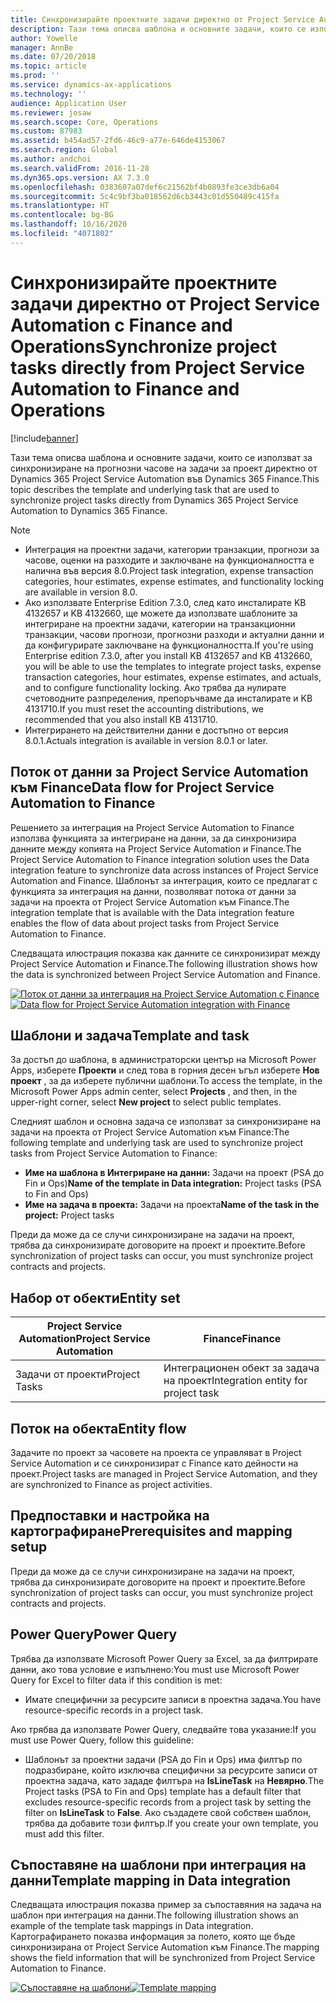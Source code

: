 ```yaml
---
title: Синхронизирайте проектните задачи директно от Project Service Automation с Finance and Operations
description: Тази тема описва шаблона и основните задачи, които се използват за синхронизиране на прогнозни часове на задачи за проект директно от Microsoft Dynamics 365 Project Service Automation във Dynamics 365 Finance.
author: Yowelle
manager: AnnBe
ms.date: 07/20/2018
ms.topic: article
ms.prod: ''
ms.service: dynamics-ax-applications
ms.technology: ''
audience: Application User
ms.reviewer: josaw
ms.search.scope: Core, Operations
ms.custom: 87983
ms.assetid: b454ad57-2fd6-46c9-a77e-646de4153067
ms.search.region: Global
ms.author: andchoi
ms.search.validFrom: 2016-11-28
ms.dyn365.ops.version: AX 7.3.0
ms.openlocfilehash: 0383607a07def6c21562bf4b0893fe3ce3db6a04
ms.sourcegitcommit: 5c4c9bf3ba018562d6cb3443c01d550489c415fa
ms.translationtype: HT
ms.contentlocale: bg-BG
ms.lasthandoff: 10/16/2020
ms.locfileid: "4071802"
---
```

# <a name="synchronize-project-tasks-directly-from-project-service-automation-to-finance-and-operations"></a><span data-ttu-id="92b38-103">Синхронизирайте проектните задачи директно от Project Service Automation с Finance and Operations</span><span class="sxs-lookup"><span data-stu-id="92b38-103">Synchronize project tasks directly from Project Service Automation to Finance and Operations</span></span>

[!include[banner](../includes/banner.md)]

<span data-ttu-id="92b38-104">Тази тема описва шаблона и основните задачи, които се използват за синхронизиране на прогнозни часове на задачи за проект директно от Dynamics 365 Project Service Automation във Dynamics 365 Finance.</span><span class="sxs-lookup"><span data-stu-id="92b38-104">This topic describes the template and underlying task that are used to synchronize project tasks directly from Dynamics 365 Project Service Automation to Dynamics 365 Finance.</span></span>

> [!NOTE]
> - <span data-ttu-id="92b38-105">Интеграция на проектни задачи, категории транзакции, прогнози за часове, оценки на разходите и заключване на функционалността е налична във версия 8.0.</span><span class="sxs-lookup"><span data-stu-id="92b38-105">Project task integration, expense transaction categories, hour estimates, expense estimates, and functionality locking are available in version 8.0.</span></span>
> - <span data-ttu-id="92b38-106">Ако използвате Enterprise Edition 7.3.0, след като инсталирате KB 4132657 и KB 4132660, ще можете да използвате шаблоните за интегриране на проектни задачи, категории на транзакционни транзакции, часови прогнози, прогнозни разходи и актуални данни и да конфигурирате заключване на функционалността.</span><span class="sxs-lookup"><span data-stu-id="92b38-106">If you're using Enterprise edition 7.3.0, after you install KB 4132657 and KB 4132660, you will be able to use the templates to integrate project tasks, expense transaction categories, hour estimates, expense estimates, and actuals, and to configure functionality locking.</span></span> <span data-ttu-id="92b38-107">Ако трябва да нулирате счетоводните разпределения, препоръчваме да инсталирате и KB 4131710.</span><span class="sxs-lookup"><span data-stu-id="92b38-107">If you must reset the accounting distributions, we recommended that you also install KB 4131710.</span></span>
> - <span data-ttu-id="92b38-108">Интегрирането на действителни данни е достъпно от версия 8.0.1.</span><span class="sxs-lookup"><span data-stu-id="92b38-108">Actuals integration is available in version 8.0.1 or later.</span></span>

## <a name="data-flow-for-project-service-automation-to-finance"></a><span data-ttu-id="92b38-109">Поток от данни за Project Service Automation към Finance</span><span class="sxs-lookup"><span data-stu-id="92b38-109">Data flow for Project Service Automation to Finance</span></span>

<span data-ttu-id="92b38-110">Решението за интеграция на Project Service Automation to Finance използва функцията за интегриране на данни, за да синхронизира данните между копията на Project Service Automation и Finance.</span><span class="sxs-lookup"><span data-stu-id="92b38-110">The Project Service Automation to Finance integration solution uses the Data integration feature to synchronize data across instances of Project Service Automation and Finance.</span></span> <span data-ttu-id="92b38-111">Шаблонът за интеграция, които се предлагат с функцията за интеграция на данни, позволяват потока от данни за задачи на проекта от Project Service Automation към Finance.</span><span class="sxs-lookup"><span data-stu-id="92b38-111">The integration template that is available with the Data integration feature enables the flow of data about project tasks from Project Service Automation to Finance.</span></span>

<span data-ttu-id="92b38-112">Следващата илюстрация показва как данните се синхронизират между Project Service Automation и Finance.</span><span class="sxs-lookup"><span data-stu-id="92b38-112">The following illustration shows how the data is synchronized between Project Service Automation and Finance.</span></span>

<span data-ttu-id="92b38-113">[![Поток от данни за интеграция на Project Service Automation с Finance](./media/ProjectTasksFlow.png)](./media/ProjectTasksFlow.png)</span><span class="sxs-lookup"><span data-stu-id="92b38-113">[![Data flow for Project Service Automation integration with Finance](./media/ProjectTasksFlow.png)](./media/ProjectTasksFlow.png)</span></span>

## <a name="template-and-task"></a><span data-ttu-id="92b38-114">Шаблони и задача</span><span class="sxs-lookup"><span data-stu-id="92b38-114">Template and task</span></span>

<span data-ttu-id="92b38-115">За достъп до шаблона, в администраторски център на Microsoft Power Apps, изберете **Проекти** и след това в горния десен ъгъл изберете **Нов проект** , за да изберете публични шаблони.</span><span class="sxs-lookup"><span data-stu-id="92b38-115">To access the template, in the Microsoft Power Apps admin center, select **Projects** , and then, in the upper-right corner, select **New project** to select public templates.</span></span>

<span data-ttu-id="92b38-116">Следният шаблон и основна задача се използват за синхронизиране на задачи на проекта от Project Service Automation към Finance:</span><span class="sxs-lookup"><span data-stu-id="92b38-116">The following template and underlying task are used to synchronize project tasks from Project Service Automation to Finance:</span></span>

- <span data-ttu-id="92b38-117">**Име на шаблона в Интегриране на данни:** Задачи на проект (PSA до Fin и Ops)</span><span class="sxs-lookup"><span data-stu-id="92b38-117">**Name of the template in Data integration:** Project tasks (PSA to Fin and Ops)</span></span>
- <span data-ttu-id="92b38-118">**Име на задача в проекта:** Задачи на проекта</span><span class="sxs-lookup"><span data-stu-id="92b38-118">**Name of the task in the project:** Project tasks</span></span>

<span data-ttu-id="92b38-119">Преди да може да се случи синхронизиране на задачи на проект, трябва да синхронизирате договорите на проект и проектите.</span><span class="sxs-lookup"><span data-stu-id="92b38-119">Before synchronization of project tasks can occur, you must synchronize project contracts and projects.</span></span>

## <a name="entity-set"></a><span data-ttu-id="92b38-120">Набор от обекти</span><span class="sxs-lookup"><span data-stu-id="92b38-120">Entity set</span></span>

| <span data-ttu-id="92b38-121">Project Service Automation</span><span class="sxs-lookup"><span data-stu-id="92b38-121">Project Service Automation</span></span> | <span data-ttu-id="92b38-122">Finance</span><span class="sxs-lookup"><span data-stu-id="92b38-122">Finance</span></span>                             |
|----------------------------|-------------------------------------|
| <span data-ttu-id="92b38-123">Задачи от проекти</span><span class="sxs-lookup"><span data-stu-id="92b38-123">Project Tasks</span></span>              | <span data-ttu-id="92b38-124">Интеграционен обект за задача на проект</span><span class="sxs-lookup"><span data-stu-id="92b38-124">Integration entity for project task</span></span> |

## <a name="entity-flow"></a><span data-ttu-id="92b38-125">Поток на обекта</span><span class="sxs-lookup"><span data-stu-id="92b38-125">Entity flow</span></span>

<span data-ttu-id="92b38-126">Задачите по проект за часовете на проекта се управляват в Project Service Automation и се синхронизират с Finance като дейности на проект.</span><span class="sxs-lookup"><span data-stu-id="92b38-126">Project tasks are managed in Project Service Automation, and they are synchronized to Finance as project activities.</span></span>

## <a name="prerequisites-and-mapping-setup"></a><span data-ttu-id="92b38-127">Предпоставки и настройка на картографиране</span><span class="sxs-lookup"><span data-stu-id="92b38-127">Prerequisites and mapping setup</span></span>

<span data-ttu-id="92b38-128">Преди да може да се случи синхронизиране на задачи на проект, трябва да синхронизирате договорите на проект и проектите.</span><span class="sxs-lookup"><span data-stu-id="92b38-128">Before synchronization of project tasks can occur, you must synchronize project contracts and projects.</span></span>

## <a name="power-query"></a><span data-ttu-id="92b38-129">Power Query</span><span class="sxs-lookup"><span data-stu-id="92b38-129">Power Query</span></span>

<span data-ttu-id="92b38-130">Трябва да използвате Microsoft Power Query за Excel, за да филтрирате данни, ако това условие е изпълнено:</span><span class="sxs-lookup"><span data-stu-id="92b38-130">You must use Microsoft Power Query for Excel to filter data if this condition is met:</span></span>

- <span data-ttu-id="92b38-131">Имате специфични за ресурсите записи в проектна задача.</span><span class="sxs-lookup"><span data-stu-id="92b38-131">You have resource-specific records in a project task.</span></span>

<span data-ttu-id="92b38-132">Ако трябва да използвате Power Query, следвайте това указание:</span><span class="sxs-lookup"><span data-stu-id="92b38-132">If you must use Power Query, follow this guideline:</span></span>

- <span data-ttu-id="92b38-133">Шаблонът за проектни задачи (PSA до Fin и Ops) има филтър по подразбиране, който изключва специфични за ресурсите записи от проектна задача, като зададе филтъра на **IsLineTask** на **Невярно**.</span><span class="sxs-lookup"><span data-stu-id="92b38-133">The Project tasks (PSA to Fin and Ops) template has a default filter that excludes resource-specific records from a project task by setting the filter on **IsLineTask** to **False**.</span></span> <span data-ttu-id="92b38-134">Ако създадете свой собствен шаблон, трябва да добавите този филтър.</span><span class="sxs-lookup"><span data-stu-id="92b38-134">If you create your own template, you must add this filter.</span></span>

## <a name="template-mapping-in-data-integration"></a><span data-ttu-id="92b38-135">Съпоставяне на шаблони при интеграция на данни</span><span class="sxs-lookup"><span data-stu-id="92b38-135">Template mapping in Data integration</span></span>

<span data-ttu-id="92b38-136">Следващата илюстрация показва пример за съпоставяния на задача на шаблон при интеграция на данни.</span><span class="sxs-lookup"><span data-stu-id="92b38-136">The following illustration shows an example of the template task mappings in Data integration.</span></span> <span data-ttu-id="92b38-137">Картографирането показва информация за полето, която ще бъде синхронизирана от Project Service Automation към Finance.</span><span class="sxs-lookup"><span data-stu-id="92b38-137">The mapping shows the field information that will be synchronized from Project Service Automation to Finance.</span></span>

<span data-ttu-id="92b38-138">[![Съпоставяне на шаблони](./media/ProjectTasksMapping.png)](./media/ProjectTasksMapping.png)</span><span class="sxs-lookup"><span data-stu-id="92b38-138">[![Template mapping](./media/ProjectTasksMapping.png)](./media/ProjectTasksMapping.png)</span></span>
